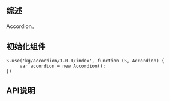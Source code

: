 ## 综述

Accordion。

## 初始化组件
		
    S.use('kg/accordion/1.0.0/index', function (S, Accordion) {
         var accordion = new Accordion();
    })

## API说明
